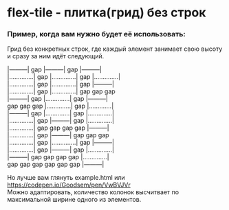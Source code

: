 flex-tile - плитка(грид) без строк
===============================
### Пример, когда вам нужно будет её использовать:
Грид без конкретных строк, где каждый элемент занимает свою высоту и сразу за ним идёт следующий.


|―――|       gap |―――|       gap |―――|  
|..............| gap |..............| gap |..............|  
|..............| gap |..............| gap |―――|  
|..............| gap |..............| gap gap gap  
|―――|       gap |..............| gap |―――|  
gap  gap gap      |..............| gap |.............|    
|―――|       gap |..............| gap |..............|  
|..............| gap |―――|       gap |..............|  
|..............| gap    gap    gap gap      |―――|  
|..............| gap |―――|       gap gap gap  
|..............| gap |..............| gap |―――|  
|..............| gap |―――|       gap |..............|  
|―――|   gap  gap gap gap |..............|  
gap gap gap gap gap gap |―――|   

Но лучше вам глянуть example.html или https://codepen.io/Goodsem/pen/VwBVJVr  
Можно адаптировать, количество колонок высчитвает по максимальной ширине одного из элементов.
